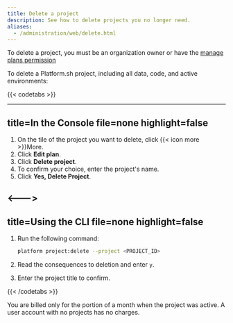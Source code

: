 ```yaml
---
title: Delete a project
description: See how to delete projects you no longer need.
aliases:
  - /administration/web/delete.html
---
```


To delete a project, you must be an organization owner or have the [manage plans permission](../administration/organizations.md#manage-your-organization-users)

To delete a Platform.sh project, including all data, code, and active environments:

{{< codetabs >}}

---
title=In the Console
file=none
highlight=false
---

<!--This is in HTML to get the icon not to break the list. -->
<ol>
  <li>On the tile of the project you want to delete, click {{< icon more >}}</strong>More</strong>.</li>
  <li>Click <strong>Edit plan</strong>.</li>
  <li>Click <strong>Delete project</strong>.</li>
  <li>To confirm your choice, enter the project's name.</li>
  <li>Click <strong>Yes, Delete Project</strong>.</li>
</ol>

<--->
---
title=Using the CLI
file=none
highlight=false
---

1. Run the following command:

   ```bash
   platform project:delete --project <PROJECT_ID>
   ```

2. Read the consequences to deletion and enter `y`.
3. Enter the project title to confirm.

{{< /codetabs >}}

You are billed only for the portion of a month when the project was active.
A user account with no projects has no charges.
